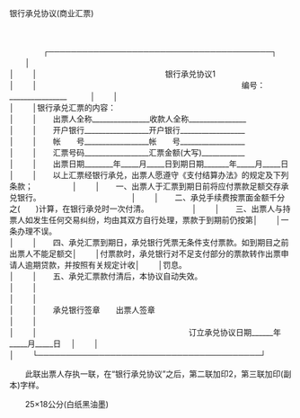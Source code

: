 



银行承兑协议(商业汇票)



 

　　


　　
　　┌────────────────────────────────────────┐
　　│　　　　　　　　　　　　　　　　　　　　　　　　　　　　　　　　　　　　　　　　│
　　│　　　　　　　　　　　　　　　　 银行承兑协议1　　　　　　　　　　　　　　　　　│
　　│　　　　　　　　　　　　　　　　　　　　　　　　　　编号：________________　　　│
　　│　　　　　　　　　　　　　　　　　　　　　　　　　　　　　　　　　　　　　　　　│
　　│银行承兑汇票的内容：　　　　　　　　　　　　　　　　　　　　　　　　　　　　　　│
　　│　　出票人全称________________收款人全称________________　　　　　　　　　　　　│
　　│　　开户银行__________________开户银行__________________　　　　　　　　　　　　│
　　│　　帐　　号__________________帐　　号__________________　　　　　　　　　　　　│
　　│　　汇票号码__________________汇票金额(大写)____________　　　　　　　　　　　　│
　　│　　出票日期________年_____月_____日到期日期_______年_____月_____日　　　　　　 │
　　│　　以上汇票经银行承兑，出票人愿遵守《支付结算办法》的规定及下列条款；　　　　　│
　　│　　一、出票人于汇票到期日前将应付票款足额交存承兑银行。　　　　　　　　　　　　│
　　│　　二、承兑手续费按票面金额千分之(　　)计算，在银行承兑时一次付清。　　　　　　│
　　│　　三、出票人与持票人如发生任何交易纠纷，均由其双方自行处理，票款于到期前仍按第│
　　│一条办理不误。　　　　　　　　　　　　　　　　　　　　　　　　　　　　　　　　　│
　　│　　四、承兑汇票到期日，承兑银行凭票无条件支付票款。如到期目之前出票人不能足额交│
　　│付票款时，承兑银行对不足支付部分的票款转作出票申请人逾期贷款，并按照有关规定计收│
　　│罚息。　　　　　　　　　　　　　　　　　　　　　　　　　　　　　　　　　　　　　│
　　│　　五、承兑汇票款付清后，本协议自动失效。　　　　　　　　　　　　　　　　　　　│
　　│　　　　　　　　　　　　　　　　　　　　　　　　　　　　　　　　　　　　　　　　│
　　│　　　　　　　　　　　　　　　　　　　　　　　　　　　　　　　　　　　　　　　　│
　　│　　承兑银行签章　　出票人签章　　　　　　　　　　　　　　　　　　　　　　　　　│
　　│　　　　　　　　　　　　　　　　　　　　　　　　　　　　　　　　　　　　　　　　│
　　│　　　　　　　　　　　　　　　　　　　 订立承兑协议日期______年_____月_____日　 │
　　│　　　　　　　　　　　　　　　　　　　　　　　　　　　　　　　　　　　　　　　　│
　　└────────────────────────────────────────┘
　　


　　此联出票人存执一联，在“银行承兑协议”之后，第二联加印2，第三联加印(副本)字样。

　　25×18公分(白纸黑油墨)
